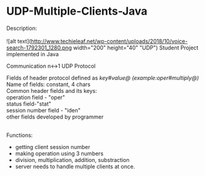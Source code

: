 # UDP-Multiple-Clients-Java

Description: </br></br>
![alt text](http://www.techieleaf.net/wp-content/uploads/2018/10/voice-search-1792301_1280.png width="200" height="40" "UDP")
Student Project implemented in Java

Communication n↔1
UDP Protocol</br>

Fields of header protocol defined as <i>key#value@ (example:oper#multiply@)</i> </br>
Name of fields: constant, 4 chars</br>
Common header fields and its keys:</br>
operation field - "oper"</br>
status field-"stat"</br>
session number field - "iden"</br>
other fields developed by programmer</br></br>

Functions:</br>
- getting client session number</br>
- making operation using 3 numbers</br>
- division, multiplication, addition, substraction</br>
- server needs to handle multiple clients at once.</br>
